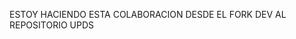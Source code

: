 <!-- Contenido y requisitos del proyecto -->
ESTOY HACIENDO ESTA COLABORACION DESDE EL FORK DEV AL REPOSITORIO UPDS